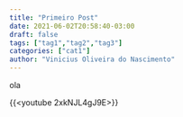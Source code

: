 ```yaml
---
title: "Primeiro Post"
date: 2021-06-02T20:58:40-03:00
draft: false
tags: ["tag1","tag2","tag3"]
categories: ["cat1"]
author: "Vinicius Oliveira do Nascimento"
---
```


ola

{{<youtube 2xkNJL4gJ9E>}}


